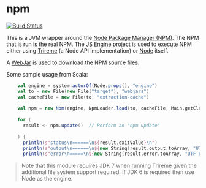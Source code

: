 npm
===

[![Build Status](https://api.travis-ci.org/typesafehub/npm.png?branch=master)](https://travis-ci.org/typesafehub/npm)

This is a JVM wrapper around the [Node Package Manager (NPM)](http://npmjs.org).
The NPM that is run is the real NPM. The [JS Engine project](http://githubc.com/typesafe/js-engine) is
used to execute NPM either using [Trireme](https://github.com/apigee/trireme#trireme)
(a Node API implementation) or [Node](http://nodejs.org) itself.

A [WebJar](http://www.webjars.org/) is used to download the NPM source files.

Some sample usage from Scala:

```scala
    val engine = system.actorOf(Node.props(), "engine")
    val to = new File(new File("target"), "webjars")
    val cacheFile = new File(to, "extraction-cache")
    
    val npm = new Npm(engine, NpmLoader.load(to, cacheFile, Main.getClass.getClassLoader))
    
    for (
      result <- npm.update()  // Perform an "npm update"
      
    ) {
      println(s"status\n======\n${result.exitValue}\n")
      println(s"output\n======\n${new String(result.output.toArray, "UTF-8")}\n")
      println(s"error\n=====\n${new String(result.error.toArray, "UTF-8")}\n")
```

> Note that this module requires JDK 7 when running Trireme given the additional file system support required. If JDK 6 is required then use Node as the engine.
